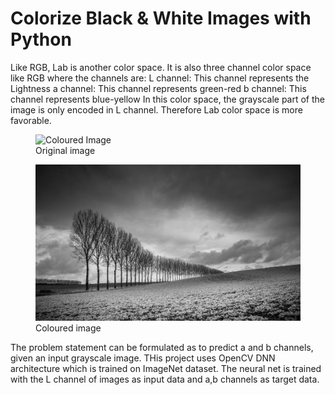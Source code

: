 # Colorize Black & White Images with Python
Like RGB, Lab is another color space. It is also three channel color space like RGB where the channels are:
L channel: This channel represents the Lightness
a channel: This channel represents green-red
b channel: This channel represents blue-yellow
In this color space, the grayscale part of the image is only encoded in L channel. Therefore Lab color space is more favorable.
<p align="center">
  <figure class="image">
    <img src="https://github.com/wmkthi/Open-CV/blob/main/mkdir%20models/result.png" alt="Coloured Image" width="500" height="250">
    <figcaption>Original image</figcaption>
  </figure>
  <figure class="image">
    <img src="https://github.com/wmkthi/Open-CV/blob/main/mkdir%20models/test2.jpg" alt="Original Image" width="500" height="250">
    <figcaption>Coloured image</figcaption>
  </figure>
</p>

The problem statement can be formulated as to predict a and b channels, given an input grayscale image.
THis project uses OpenCV DNN architecture which is trained on ImageNet dataset. The neural net is trained with the L channel of images as input data and a,b channels as target data.

